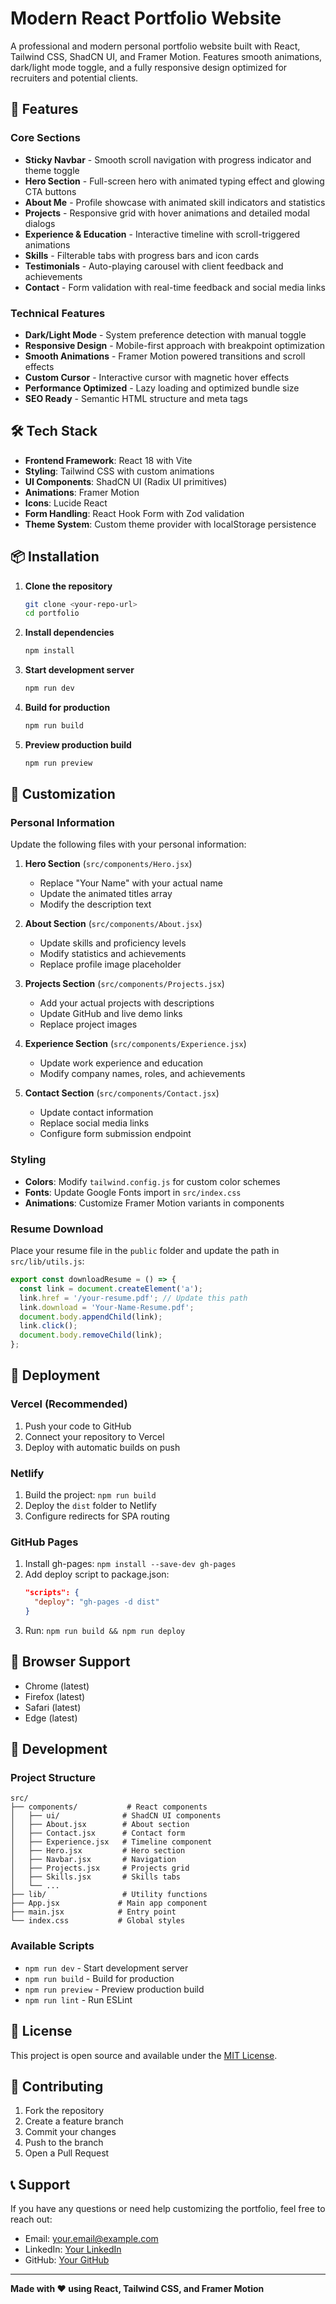 # Modern React Portfolio Website

A professional and modern personal portfolio website built with React, Tailwind CSS, ShadCN UI, and Framer Motion. Features smooth animations, dark/light mode toggle, and a fully responsive design optimized for recruiters and potential clients.

## 🚀 Features

### Core Sections
- **Sticky Navbar** - Smooth scroll navigation with progress indicator and theme toggle
- **Hero Section** - Full-screen hero with animated typing effect and glowing CTA buttons
- **About Me** - Profile showcase with animated skill indicators and statistics
- **Projects** - Responsive grid with hover animations and detailed modal dialogs
- **Experience & Education** - Interactive timeline with scroll-triggered animations
- **Skills** - Filterable tabs with progress bars and icon cards
- **Testimonials** - Auto-playing carousel with client feedback and achievements
- **Contact** - Form validation with real-time feedback and social media links

### Technical Features
- **Dark/Light Mode** - System preference detection with manual toggle
- **Responsive Design** - Mobile-first approach with breakpoint optimization
- **Smooth Animations** - Framer Motion powered transitions and scroll effects
- **Custom Cursor** - Interactive cursor with magnetic hover effects
- **Performance Optimized** - Lazy loading and optimized bundle size
- **SEO Ready** - Semantic HTML structure and meta tags

## 🛠 Tech Stack

- **Frontend Framework**: React 18 with Vite
- **Styling**: Tailwind CSS with custom animations
- **UI Components**: ShadCN UI (Radix UI primitives)
- **Animations**: Framer Motion
- **Icons**: Lucide React
- **Form Handling**: React Hook Form with Zod validation
- **Theme System**: Custom theme provider with localStorage persistence

## 📦 Installation

1. **Clone the repository**
   ```bash
   git clone <your-repo-url>
   cd portfolio
   ```

2. **Install dependencies**
   ```bash
   npm install
   ```

3. **Start development server**
   ```bash
   npm run dev
   ```

4. **Build for production**
   ```bash
   npm run build
   ```

5. **Preview production build**
   ```bash
   npm run preview
   ```

## 🎨 Customization

### Personal Information
Update the following files with your personal information:

1. **Hero Section** (`src/components/Hero.jsx`)
   - Replace "Your Name" with your actual name
   - Update the animated titles array
   - Modify the description text

2. **About Section** (`src/components/About.jsx`)
   - Update skills and proficiency levels
   - Modify statistics and achievements
   - Replace profile image placeholder

3. **Projects Section** (`src/components/Projects.jsx`)
   - Add your actual projects with descriptions
   - Update GitHub and live demo links
   - Replace project images

4. **Experience Section** (`src/components/Experience.jsx`)
   - Update work experience and education
   - Modify company names, roles, and achievements

5. **Contact Section** (`src/components/Contact.jsx`)
   - Update contact information
   - Replace social media links
   - Configure form submission endpoint

### Styling
- **Colors**: Modify `tailwind.config.js` for custom color schemes
- **Fonts**: Update Google Fonts import in `src/index.css`
- **Animations**: Customize Framer Motion variants in components

### Resume Download
Place your resume file in the `public` folder and update the path in `src/lib/utils.js`:

```javascript
export const downloadResume = () => {
  const link = document.createElement('a');
  link.href = '/your-resume.pdf'; // Update this path
  link.download = 'Your-Name-Resume.pdf';
  document.body.appendChild(link);
  link.click();
  document.body.removeChild(link);
};
```

## 🚀 Deployment

### Vercel (Recommended)
1. Push your code to GitHub
2. Connect your repository to Vercel
3. Deploy with automatic builds on push

### Netlify
1. Build the project: `npm run build`
2. Deploy the `dist` folder to Netlify
3. Configure redirects for SPA routing

### GitHub Pages
1. Install gh-pages: `npm install --save-dev gh-pages`
2. Add deploy script to package.json:
   ```json
   "scripts": {
     "deploy": "gh-pages -d dist"
   }
   ```
3. Run: `npm run build && npm run deploy`

## 📱 Browser Support

- Chrome (latest)
- Firefox (latest)
- Safari (latest)
- Edge (latest)

## 🔧 Development

### Project Structure
```
src/
├── components/           # React components
│   ├── ui/              # ShadCN UI components
│   ├── About.jsx        # About section
│   ├── Contact.jsx      # Contact form
│   ├── Experience.jsx   # Timeline component
│   ├── Hero.jsx         # Hero section
│   ├── Navbar.jsx       # Navigation
│   ├── Projects.jsx     # Projects grid
│   ├── Skills.jsx       # Skills tabs
│   └── ...
├── lib/                 # Utility functions
├── App.jsx             # Main app component
├── main.jsx            # Entry point
└── index.css           # Global styles
```

### Available Scripts
- `npm run dev` - Start development server
- `npm run build` - Build for production
- `npm run preview` - Preview production build
- `npm run lint` - Run ESLint

## 📄 License

This project is open source and available under the [MIT License](LICENSE).

## 🤝 Contributing

1. Fork the repository
2. Create a feature branch
3. Commit your changes
4. Push to the branch
5. Open a Pull Request

## 📞 Support

If you have any questions or need help customizing the portfolio, feel free to reach out:

- Email: your.email@example.com
- LinkedIn: [Your LinkedIn](https://linkedin.com/in/yourusername)
- GitHub: [Your GitHub](https://github.com/yourusername)

---

**Made with ❤️ using React, Tailwind CSS, and Framer Motion**
